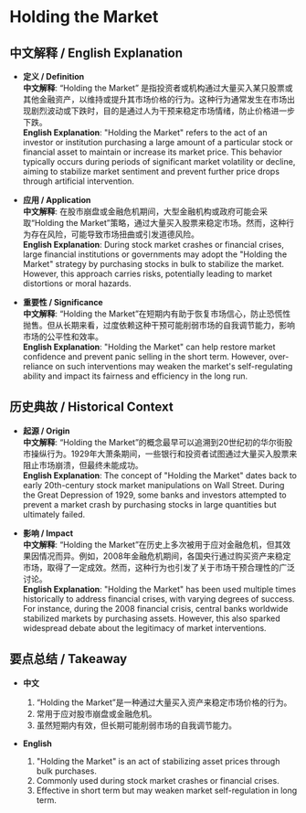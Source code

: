 # Holding the Market

## 中文解释 / English Explanation

* **定义 / Definition**  
  **中文解释**: “Holding the Market” 是指投资者或机构通过大量买入某只股票或其他金融资产，以维持或提升其市场价格的行为。这种行为通常发生在市场出现剧烈波动或下跌时，目的是通过人为干预来稳定市场情绪，防止价格进一步下跌。  
  **English Explanation**: "Holding the Market" refers to the act of an investor or institution purchasing a large amount of a particular stock or financial asset to maintain or increase its market price. This behavior typically occurs during periods of significant market volatility or decline, aiming to stabilize market sentiment and prevent further price drops through artificial intervention.

* **应用 / Application**  
  **中文解释**: 在股市崩盘或金融危机期间，大型金融机构或政府可能会采取“Holding the Market”策略，通过大量买入股票来稳定市场。然而，这种行为存在风险，可能导致市场扭曲或引发道德风险。  
  **English Explanation**: During stock market crashes or financial crises, large financial institutions or governments may adopt the "Holding the Market" strategy by purchasing stocks in bulk to stabilize the market. However, this approach carries risks, potentially leading to market distortions or moral hazards.

* **重要性 / Significance**  
  **中文解释**: “Holding the Market”在短期内有助于恢复市场信心，防止恐慌性抛售。但从长期来看，过度依赖这种干预可能削弱市场的自我调节能力，影响市场的公平性和效率。  
  **English Explanation**: "Holding the Market" can help restore market confidence and prevent panic selling in the short term. However, over-reliance on such interventions may weaken the market's self-regulating ability and impact its fairness and efficiency in the long run.

## 历史典故 / Historical Context

* **起源 / Origin**  
  **中文解释**: “Holding the Market”的概念最早可以追溯到20世纪初的华尔街股市操纵行为。1929年大萧条期间，一些银行和投资者试图通过大量买入股票来阻止市场崩溃，但最终未能成功。  
  **English Explanation**: The concept of "Holding the Market" dates back to early 20th-century stock market manipulations on Wall Street. During the Great Depression of 1929, some banks and investors attempted to prevent a market crash by purchasing stocks in large quantities but ultimately failed.

* **影响 / Impact**  
  **中文解释**: “Holding the Market”在历史上多次被用于应对金融危机，但其效果因情况而异。例如，2008年金融危机期间，各国央行通过购买资产来稳定市场，取得了一定成效。然而，这种行为也引发了关于市场干预合理性的广泛讨论。  
  **English Explanation**: "Holding the Market" has been used multiple times historically to address financial crises, with varying degrees of success. For instance, during the 2008 financial crisis, central banks worldwide stabilized markets by purchasing assets. However, this also sparked widespread debate about the legitimacy of market interventions.

## 要点总结 / Takeaway

* **中文**  
  1. “Holding the Market”是一种通过大量买入资产来稳定市场价格的行为。
  2. 常用于应对股市崩盘或金融危机。
  3. 虽然短期内有效，但长期可能削弱市场的自我调节能力。

* **English**  
  1. "Holding the Market" is an act of stabilizing asset prices through bulk purchases.
  2. Commonly used during stock market crashes or financial crises.
  3. Effective in short term but may weaken market self-regulation in long term.